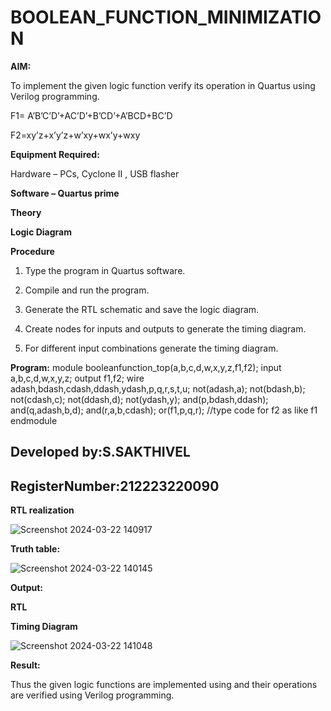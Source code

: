 # BOOLEAN_FUNCTION_MINIMIZATION

**AIM:**

To implement the given logic function verify its operation in Quartus using Verilog programming.

F1= A’B’C’D’+AC’D’+B’CD’+A’BCD+BC’D 

F2=xy’z+x’y’z+w’xy+wx’y+wxy

**Equipment Required:**

Hardware – PCs, Cyclone II , USB flasher

**Software – Quartus prime**

**Theory**

**Logic Diagram**

**Procedure**

1.	Type the program in Quartus software.

2.	Compile and run the program.

3.	Generate the RTL schematic and save the logic diagram.

4.	Create nodes for inputs and outputs to generate the timing diagram.

5.	For different input combinations generate the timing diagram.


**Program:**
module booleanfunction_top(a,b,c,d,w,x,y,z,f1,f2);
input a,b,c,d,w,x,y,z;
output f1,f2;
wire adash,bdash,cdash,ddash,ydash,p,q,r,s,t,u;
not(adash,a);
not(bdash,b);
not(cdash,c);
not(ddash,d);
not(ydash,y);
and(p,bdash,ddash);
and(q,adash,b,d);
and(r,a,b,cdash);
or(f1,p,q,r);
//type code for f2 as like f1
endmodule

## Developed by:S.SAKTHIVEL
## RegisterNumber:212223220090


**RTL realization**


![Screenshot 2024-03-22 140917](https://github.com/sakthivel2006-001/BOOLEAN_FUNCTION_MINIMIZATION/assets/151398732/c10aca12-4c3b-43ab-858b-0a65446e54de)



**Truth table:**

![Screenshot 2024-03-22 140145](https://github.com/sakthivel2006-001/BOOLEAN_FUNCTION_MINIMIZATION/assets/151398732/b87a934a-dc4c-4f98-b739-a7352234adf9)


**Output:**




**RTL**



**Timing Diagram**

![Screenshot 2024-03-22 141048](https://github.com/sakthivel2006-001/BOOLEAN_FUNCTION_MINIMIZATION/assets/151398732/c5ddc9d9-18c3-496a-b20e-c123fc6d210c)


**Result:**

Thus the given logic functions are implemented using and their operations are verified using Verilog programming.

